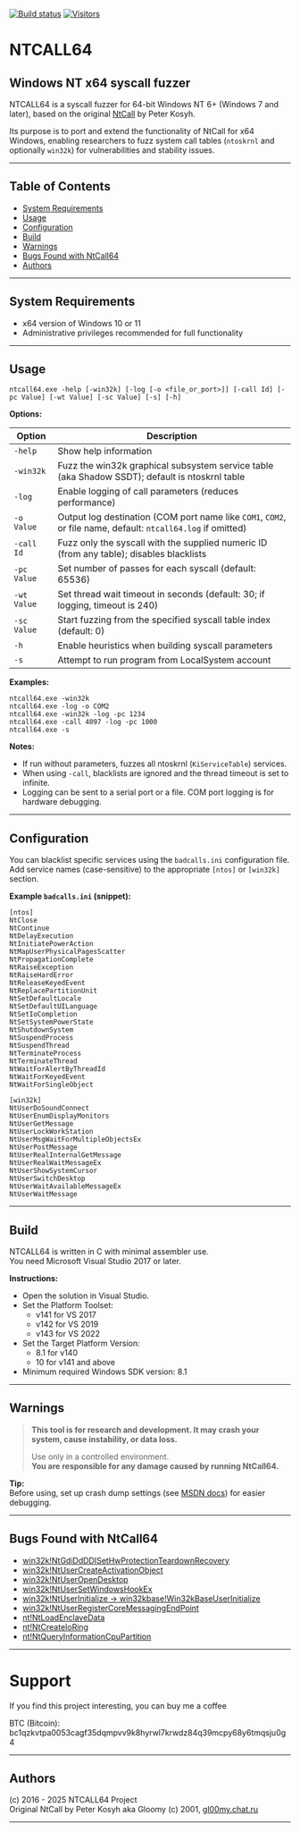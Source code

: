 [![Build status](https://ci.appveyor.com/api/projects/status/7aio324c7pkmqxfm?svg=true)](https://ci.appveyor.com/project/hfiref0x/ntcall64)
[![Visitors](https://api.visitorbadge.io/api/visitors?path=github.com%2Fhfiref0x%2Fntcall&countColor=%23263759&style=flat)](https://visitorbadge.io/status?path=github.com%2Fhfiref0x%2Fntcall)

# NTCALL64
## Windows NT x64 syscall fuzzer

NTCALL64 is a syscall fuzzer for 64-bit Windows NT 6+ (Windows 7 and later), based on the original [NtCall](http://gl00my.chat.ru/) by Peter Kosyh.

Its purpose is to port and extend the functionality of NtCall for x64 Windows, enabling researchers to fuzz system call tables (`ntoskrnl` and optionally `win32k`) for vulnerabilities and stability issues.

---

## Table of Contents

- [System Requirements](#system-requirements)
- [Usage](#usage)
- [Configuration](#configuration)
- [Build](#build)
- [Warnings](#warnings)
- [Bugs Found with NtCall64](#bugs-found-with-ntcall64)
- [Authors](#authors)

---

## System Requirements

- x64 version of Windows 10 or 11
- Administrative privileges recommended for full functionality

---

## Usage

```
ntcall64.exe -help [-win32k] [-log [-o <file_or_port>]] [-call Id] [-pc Value] [-wt Value] [-sc Value] [-s] [-h]
```

**Options:**

| Option          | Description                                                                                                  |
|-----------------|-------------------------------------------------------------------------------------------------------------|
| `-help`         | Show help information                                                                                        |
| `-win32k`       | Fuzz the win32k graphical subsystem service table (aka Shadow SSDT); default is ntoskrnl table              |
| `-log`          | Enable logging of call parameters (reduces performance)                                                      |
| `-o Value`      | Output log destination (COM port name like `COM1`, `COM2`, or file name, default: `ntcall64.log` if omitted)|
| `-call Id`      | Fuzz only the syscall with the supplied numeric ID (from any table); disables blacklists                     |
| `-pc Value`     | Set number of passes for each syscall (default: 65536)                                                      |
| `-wt Value`     | Set thread wait timeout in seconds (default: 30; if logging, timeout is 240)                                |
| `-sc Value`     | Start fuzzing from the specified syscall table index (default: 0)                                            |
| `-h`            | Enable heuristics when building syscall parameters                                                           |
| `-s`            | Attempt to run program from LocalSystem account                                                             |

**Examples:**
```
ntcall64.exe -win32k
ntcall64.exe -log -o COM2
ntcall64.exe -win32k -log -pc 1234
ntcall64.exe -call 4097 -log -pc 1000
ntcall64.exe -s
```

**Notes:**
- If run without parameters, fuzzes all ntoskrnl (`KiServiceTable`) services.
- When using `-call`, blacklists are ignored and the thread timeout is set to infinite.
- Logging can be sent to a serial port or a file. COM port logging is for hardware debugging.

---

## Configuration

You can blacklist specific services using the `badcalls.ini` configuration file.  
Add service names (case-sensitive) to the appropriate `[ntos]` or `[win32k]` section.

**Example `badcalls.ini` (snippet):**
```
[ntos]
NtClose
NtContinue
NtDelayExecution
NtInitiatePowerAction
NtMapUserPhysicalPagesScatter
NtPropagationComplete
NtRaiseException
NtRaiseHardError
NtReleaseKeyedEvent
NtReplacePartitionUnit
NtSetDefaultLocale
NtSetDefaultUILanguage
NtSetIoCompletion
NtSetSystemPowerState
NtShutdownSystem
NtSuspendProcess
NtSuspendThread
NtTerminateProcess
NtTerminateThread
NtWaitForAlertByThreadId
NtWaitForKeyedEvent
NtWaitForSingleObject

[win32k]
NtUserDoSoundConnect
NtUserEnumDisplayMonitors
NtUserGetMessage
NtUserLockWorkStation
NtUserMsgWaitForMultipleObjectsEx
NtUserPostMessage
NtUserRealInternalGetMessage
NtUserRealWaitMessageEx
NtUserShowSystemCursor
NtUserSwitchDesktop
NtUserWaitAvailableMessageEx
NtUserWaitMessage
```

---

## Build

NTCALL64 is written in C with minimal assembler use.  
You need Microsoft Visual Studio 2017 or later.

**Instructions:**
- Open the solution in Visual Studio.
- Set the Platform Toolset:
  - v141 for VS 2017
  - v142 for VS 2019
  - v143 for VS 2022
- Set the Target Platform Version:
  - 8.1 for v140
  - 10 for v141 and above
- Minimum required Windows SDK version: 8.1

---

## Warnings

> **This tool is for research and development. It may crash your system, cause instability, or data loss.**
>
> Use only in a controlled environment.  
> **You are responsible for any damage caused by running NtCall64.**

**Tip:**  
Before using, set up crash dump settings (see [MSDN docs](https://learn.microsoft.com/en-us/windows-hardware/drivers/debugger/enabling-a-kernel-mode-dump-file)) for easier debugging.

---

## Bugs Found with NtCall64

- [win32k!NtGdiDdDDISetHwProtectionTeardownRecovery](https://gist.githubusercontent.com/hfiref0x/6901a8e571946e84d8adb1c6f720fdad/raw/63c27cc71828969f7802ad5f7677f2bafe6d84fb/gistfile1.txt)
- [win32k!NtUserCreateActivationObject](https://gist.githubusercontent.com/hfiref0x/23a2331588e7765664f50cac26cf0637/raw/49457ef5e30049b6b4ca392e489aaceaafe2b280/NtUserCreateActivationObject.cpp)
- [win32k!NtUserOpenDesktop](https://gist.githubusercontent.com/hfiref0x/6e726b352da7642fc5b84bf6ebce0007/raw/8df05220f194da4980f401e15a0efdb7694deb26/NtUserOpenDesktop.c)
- [win32k!NtUserSetWindowsHookEx](https://gist.github.com/hfiref0x/8ecfbcc0a7afcc9917cef093ef3a18b2)
- [win32k!NtUserInitialize → win32kbase!Win32kBaseUserInitialize](https://gist.github.com/hfiref0x/f731e690e6155c6763b801ce0e497db7)
- [win32k!NtUserRegisterCoreMessagingEndPoint](https://gist.github.com/hfiref0x/0344e5e99e6eb43bda58c9525418cf30)
- [nt!NtLoadEnclaveData](https://gist.githubusercontent.com/hfiref0x/1ac328a8e73d053012e02955d38e36a8/raw/b26174f8b7b68506d62308ce4327dfc573b8aa26/main.c)
- [nt!NtCreateIoRing](https://gist.github.com/hfiref0x/bd6365a7cfa881da0e9c9e7a917a051b)
- [nt!NtQueryInformationCpuPartition](https://gist.github.com/hfiref0x/48bdc12241d0a981a6da473e979c8aff)

---

# Support

If you find this project interesting, you can buy me a coffee

BTC (Bitcoin): bc1qzkvtpa0053cagf35dqmpvv9k8hyrwl7krwdz84q39mcpy68y6tmqsju0g4

---

## Authors

(c) 2016 - 2025 NTCALL64 Project  
Original NtCall by Peter Kosyh aka Gloomy (c) 2001, [gl00my.chat.ru](http://gl00my.chat.ru/)

---
